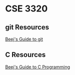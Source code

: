# CSE 3320

## git Resources

[Beej's Guide to git](https://beej.us/guide/bggit/)

## C Resources

[Beej's Guide to C Programming](https://beej.us/guide/bgc/)
